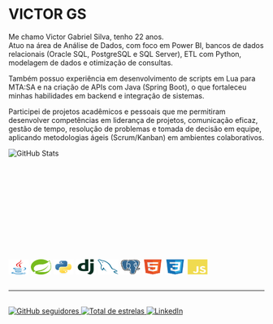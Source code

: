 # VICTOR GS

Me chamo Victor Gabriel Silva, tenho 22 anos.  
Atuo na área de Análise de Dados, com foco em Power BI, bancos de dados relacionais (Oracle SQL, PostgreSQL e SQL Server), ETL com Python, modelagem de dados e otimização de consultas.  

Também possuo experiência em desenvolvimento de scripts em Lua para MTA:SA e na criação de APIs com Java (Spring Boot), o que fortaleceu minhas habilidades em backend e integração de sistemas.  

Participei de projetos acadêmicos e pessoais que me permitiram desenvolver competências em liderança de projetos, comunicação eficaz, gestão de tempo, resolução de problemas e tomada de decisão em equipe, aplicando metodologias ágeis (Scrum/Kanban) em ambientes colaborativos.  

<p> 
  <img align="left" alt="GitHub Stats" height="200" style="padding-right: 10px;" 
       src="https://github-readme-stats.vercel.app/api?username=victorgs062&show_icons=true&theme=tokyonight&include_all_commits=true&locale=pt-br" />
</p>

<br clear="left"/>

<div style="display: inline_block"><br>
  <img align="center" alt="Java" height="30" width="40" 
       src="https://raw.githubusercontent.com/devicons/devicon/master/icons/java/java-original.svg">
  <img align="center" alt="Spring" height="30" width="40" 
       src="https://raw.githubusercontent.com/devicons/devicon/master/icons/spring/spring-original.svg">
  <img align="center" alt="Python" height="30" width="40" 
       src="https://raw.githubusercontent.com/devicons/devicon/master/icons/python/python-original.svg">
  <img align="center" alt="Django" height="30" width="40" 
       src="https://raw.githubusercontent.com/devicons/devicon/master/icons/django/django-plain.svg">
  <img align="center" alt="MySQL" height="30" width="40" 
       src="https://raw.githubusercontent.com/devicons/devicon/master/icons/mysql/mysql-original.svg">
  <img align="center" alt="PostgreSQL" height="30" width="40" 
       src="https://raw.githubusercontent.com/devicons/devicon/master/icons/postgresql/postgresql-original.svg">
  <img align="center" alt="HTML" height="30" width="40" 
       src="https://raw.githubusercontent.com/devicons/devicon/master/icons/html5/html5-original.svg">
  <img align="center" alt="CSS" height="30" width="40" 
       src="https://raw.githubusercontent.com/devicons/devicon/master/icons/css3/css3-original.svg">
  <img align="center" alt="JavaScript" height="30" width="40" 
       src="https://raw.githubusercontent.com/devicons/devicon/master/icons/javascript/javascript-plain.svg">
</div>

<br clear="left"/> 

---

<br clear="left"/>

  <a href="https://github.com/victorgs062"> 
    <img alt="GitHub seguidores" title="Me siga no GitHub" 
         src="https://custom-icon-badges.demolab.com/github/followers/victorgs062?color=236ad3&labelColor=1155ba&style=for-the-badge&logo=github&label=Seguidores&logoColor=white" /> 
  </a> 
  <a href="https://github.com/victorgs062?tab=repositories&sort=stargazers"> 
    <img alt="Total de estrelas" title="Estrelas no GitHub" 
         src="https://custom-icon-badges.demolab.com/github/stars/victorgs062?color=55960c&style=for-the-badge&labelColor=488207&logo=star&label=Estrelas" /> 
  </a> 
  <a href="https://www.linkedin.com/in/victorgs062/"> 
    <img alt="LinkedIn" title="Conecte-se comigo no LinkedIn" 
         src="https://img.shields.io/badge/LinkedIn-0077B5?style=for-the-badge&logo=linkedin&logoColor=white" /> 
  </a> 
</p>
